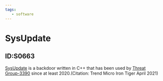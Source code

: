 ```yaml
---
tags:
   - software
---
```

# SysUpdate
## ID:S0663
[SysUpdate](/mitre/software/S0663) is a backdoor written in C++ that has been used by [Threat Group-3390](/mitre/groups/G0027) since at least 2020.(Citation: Trend Micro Iron Tiger April 2021)
